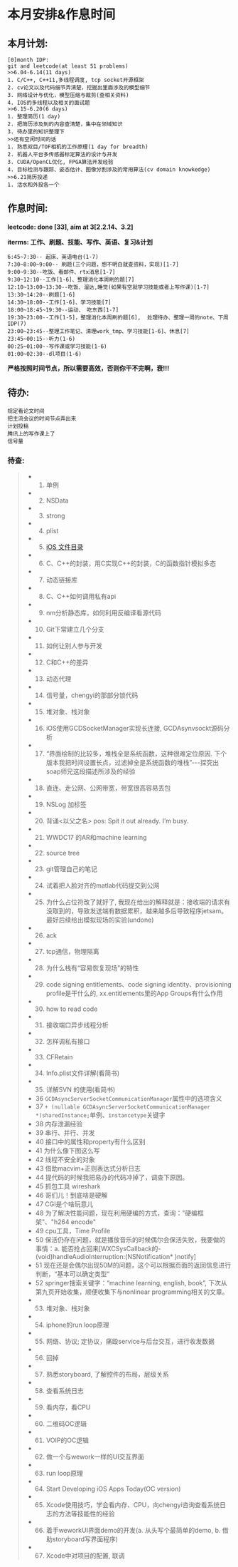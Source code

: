 # 本月安排&作息时间

##  本月计划:

    [0]month IDP:
    git and leetcode(at least 51 problems)
    >>6.04-6.14(11 days)
    1. C/C++, C++11,多线程调度, tcp socket开源框架
    2. cv论文以及代码细节弄清楚，挖掘出里面涉及的模型细节
    3. 网络设计与优化，模型压缩与裁剪(查相关资料)
    4. IOS的多线程以及相关的面试题
    >>6.15-6.20(6 days)
    1. 整理简历(1 day)
    2. 把简历涉及到的内容查清楚，集中在领域知识
    3. 待办里的知识整理下
    >>还有空闲时间的话
    1. 熟悉双目/TOF相机的工作原理(1 day for breadth)
    2. 机器人平台多传感器标定算法的设计与开发
    3. CUDA/OpenCL优化, FPGA算法开发经验
    4. 目标检测与跟踪、姿态估计、图像分割涉及的常用算法(cv domain knowkedge)
    >>6.21简历投递
    1. 活水和外投各一个

##  作息时间:

__leetcode: done [33], aim at 3[2.2.14、3.2]__

__iterms: 工作、刷题、技能、写作、英语、复习&计划__

    6:45~7:30-- 起床、英语电台(1-7)
    7:30~8:00~9:00-- 刷题(三个问题，想不明白就查资料，实现)[1-7]
    9:00~9:30--吃饭、看邮件、rtx消息[1-7]
    9:30~12:10--工作[1-6]、整理消化本周刷的题[7]
    12:10~13:00~13:30--吃饭、溜达,睡觉(如果有空就学习技能或者上写作课)[1-7]
    13:30~14:20--刷题[1-6]
    14:30~18:00--工作[1-6]、学习技能[7]
    18:00~18:45~19:30--运动、 吃东西[1-7]
    19:30~23:00--工作[1-5]，整理消化本周刷的题[6],  处理待办、整理一周的note、下周IDP(7)
    23:00~23:45--整理工作笔记、清理work_tmp、学习技能[1-6]、休息[7]
    23:45~00:15--听力(1-6)
    00:25~01:00--写作课或学习技能(1-6)
    01:00~02:30--dl项目(1-6)

__严格按照时间节点，所以需要高效，否则你干不完啊，衰!!!__

##  待办:

    规定看论文时间
    把主流会议的时间节点弄出来
    计划投稿
    腾讯上的写作课上了
    信号量

### 待查:

>* 1. 单例
>* 2. NSData
>* 3. strong
>* 4. plist
>* 5. [iOS 文件目录](https://www.jianshu.com/p/572edba1ff9d)
>* 6. C、C++的封装，用C实现C++的封装，C的函数指针模拟多态
>* 7. 动态链接库
>* 8. C、C++如何调用私有api
>* 9. nm分析静态库，如何利用反编译看源代码
>* 10. Git下常建立几个分支
>* 11. 如何让别人参与开发
>* 12. C和C++的差异
>* 13. 动态代理
>* 14. 信号量，chengyi的那部分锁代码
>* 15. 堆对象、栈对象
>* 16. iOS使用GCDSocketManager实现长连接, GCDAsynvsockt源码分析
>* 17. “界面绘制的比较多，堆栈全是系统函数，这种很难定位原因. 下个版本我把时间设置长点，过滤掉全是系统函数的堆栈”---探究出soap师兄这段描述所涉及的经验
>* 18. 直连、走公网、公网带宽，带宽很高容易丢包
>* 19. NSLog 加标签
>* 20. 背诵<以父之名> pos: Spit it out already. I’m busy.
>* 21. WWDC17 的AR和machine learning
>* 22. source tree
>* 23. git管理自己的笔记
>* 24. 试着把人脸对齐的matlab代码提交到公网
>* 25. 为什么占位符改了就好了, 我现在给出的解释就是：接收端的请求有没取到的，导致发送端有数据累积，越来越多后导致程序jetsam。最好后续给出模拟现场的实验(undone)
>* 26. ack
>* 27. tcp通信，物理隔离
>* 28. 为什么栈有“容易恢复现场”的特性
>* 29. code signing entitlements、code signing identity、provisioning profile是干什么的, xx.entitlements里的App Groups有什么作用
>* 30. how to read code
>* 31. 接收端口异步线程分析
>* 32. 怎样调私有接口
>* 33. CFRetain
>* 34. Info.plist文件详解(看简书)
>* 35. 详解SVN 的使用(看简书)
>* 36 `GCDAsyncServerSocketCommunicationManager`属性中的选项含义
>* 37 `+ (nullable GCDAsyncServerSocketCommunicationManager *)sharedInstance;`单例、`instancetype`关键字
>* 38 内存泄漏经验
>* 39 串行、并行、并发
>* 40 接口中的属性和property有什么区别
>* 41 为什么像下图这么写
>* 42 线程不安全的对象
>* 43 借助macvim+正则表达式分析日志
>* 44 提代码的时候我把易办的代码冲掉了，调查下原因。
>* 45 抓包工具 wireshark
>* 46 哥们儿！到底啥是硬解
>* 47 CGI是个啥玩意儿
>* 48 为了解决性能问题，现在利用硬编的方式，查询："硬编框架"、"h264 encode"
>* 49 cpu工具，Time Profile
>* 50 保活仍存在问题，就是播放音乐的时候偶尔会保活失败，我要做的事情：a. 能否抢占回来[WXCSysCallback的-(void)handleAudioInterruption:(NSNotification* )notify]
>* 51 现在还是会偶尔出现50M的问题，这个可以根据页面的返回信息进行判断，“基本可以确定类型”
>* 52 springer搜索关键字：“machine learning, english, book”, 下次从第九页开始收集，顺便收集下与nonlinear programming相关的文章。
>* 53. 堆对象、栈对象
>* 54. iphone的run loop原理
>* 55. 网络、协议; 定协议，痛殴service与后台交互，进行收发数据
>* 56. 回掉
>* 57. 熟悉storyboard, 了解控件的布局，层级关系
>* 58. 查看系统日志
>* 59. 看内存，看CPU
>* 60. 二维码OC逻辑
>* 61. VOIP的OC逻辑
>* 62. 做一个与wework一样的UI交互界面
>* 63. run loop原理
>* 64. Start Developing iOS Apps Today(OC version)
>* 65. Xcode使用技巧，学会看内存、CPU，向chengyi咨询查看系统日志的方法等技能性的经验
>* 66. 着手weworkUI界面demo的开发(a. 从头写个最简单的demo, b. 借助storyboard写界面程序)
>* 67. Xcode中对项目的配置, 联调
